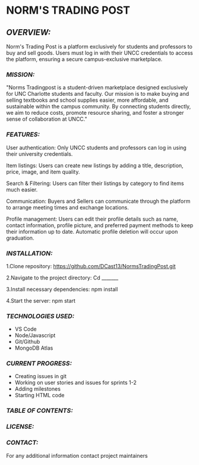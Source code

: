 # **NORM'S TRADING POST**

## ***OVERVIEW:*** 

  Norm's Trading Post is a platform exclusively for students and professors to buy and sell goods. Users must log in with their UNCC credentials to access the platform, ensuring a secure campus-exclusive marketplace. 

### ***MISSION:***

  "Norms Tradingpost is a student-driven marketplace designed exclusively for UNC Charlotte students and faculty. Our mission is to make buying and selling textbooks and school supplies easier, more affordable, and sustainable within the campus community. By connecting students directly, we aim to reduce costs, promote resource sharing, and foster a stronger sense of collaboration at UNCC." 
  
### ***FEATURES:*** 

  User authentication: Only UNCC students and professors can log in using their university credentials. 

  Item listings: Users can create new listings by adding a title, description, price, image, and item quality. 
  
  Search & Filtering: Users can filter their listings by category to find items much easier. 
  
  Communication: Buyers and Sellers can communicate through the platform to arrange meeting times and exchange locations. 

  Profile management: Users can edit their profile details such as name, contact information, profile picture, and preferred payment methods to keep their information up to date. Automatic profile deletion will occur upon graduation.  

### ***INSTALLATION:*** 

1.Clone repository: https://github.com/DCast13/NormsTradingPost.git

2.Navigate to the project directory: Cd _______

3.Install necessary dependencies: npm install

4.Start the server: npm start

### ***TECHNOLOGIES USED:*** 

+ VS Code 
+ Node/Javascript
+ Git/Github
+ MongoDB Atlas

### ***CURRENT PROGRESS:***
+ Creating issues in git
+ Working on user stories and issues for sprints 1-2
+ Adding milestones
+ Starting HTML code



### ***TABLE OF CONTENTS:*** 

### ***LICENSE:*** 

### ***CONTACT:***
For any additional information contact project maintainers 
  
  
  
